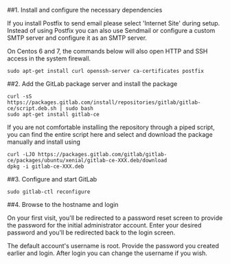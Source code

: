 ##1. Install and configure the necessary dependencies

If you install Postfix to send email please select 'Internet Site' during setup. Instead of using Postfix you can also use Sendmail or configure a custom SMTP server and configure it as an SMTP server.

On Centos 6 and 7, the commands below will also open HTTP and SSH access in the system firewall.

```
sudo apt-get install curl openssh-server ca-certificates postfix
```

##2. Add the GitLab package server and install the package

```
curl -sS https://packages.gitlab.com/install/repositories/gitlab/gitlab-ce/script.deb.sh | sudo bash
sudo apt-get install gitlab-ce
```

If you are not comfortable installing the repository through a piped script, you can find the entire script here and select and download the package manually and install using

```
curl -LJO https://packages.gitlab.com/gitlab/gitlab-ce/packages/ubuntu/xenial/gitlab-ce-XXX.deb/download
dpkg -i gitlab-ce-XXX.deb
```

##3. Configure and start GitLab

```
sudo gitlab-ctl reconfigure
```

##4. Browse to the hostname and login

On your first visit, you'll be redirected to a password reset screen to provide the password for the initial administrator account. Enter your desired password and you'll be redirected back to the login screen.

The default account's username is root. Provide the password you created earlier and login. After login you can change the username if you wish.

